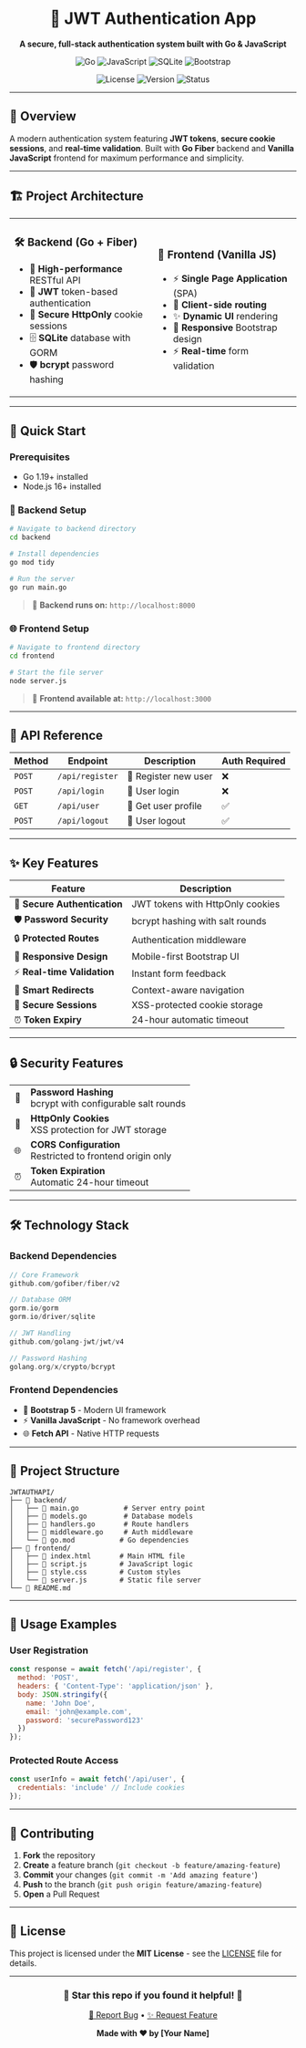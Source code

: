 <div align="center">

# 🔐 JWT Authentication App

<p align="center">
  <strong>A secure, full-stack authentication system built with Go & JavaScript</strong>
</p>

<p align="center">
  <img src="https://img.shields.io/badge/Go-00ADD8?style=for-the-badge&logo=go&logoColor=white" alt="Go">
  <img src="https://img.shields.io/badge/JavaScript-F7DF1E?style=for-the-badge&logo=javascript&logoColor=black" alt="JavaScript">
  <img src="https://img.shields.io/badge/SQLite-07405E?style=for-the-badge&logo=sqlite&logoColor=white" alt="SQLite">
  <img src="https://img.shields.io/badge/Bootstrap-563D7C?style=for-the-badge&logo=bootstrap&logoColor=white" alt="Bootstrap">
</p>

<p align="center">
  <img src="https://img.shields.io/badge/License-MIT-green.svg" alt="License">
  <img src="https://img.shields.io/badge/Version-1.0.0-blue.svg" alt="Version">
  <img src="https://img.shields.io/badge/Status-Active-success.svg" alt="Status">
</p>

</div>

---

## 📖 Overview

A modern authentication system featuring **JWT tokens**, **secure cookie sessions**, and **real-time validation**. Built with **Go Fiber** backend and **Vanilla JavaScript** frontend for maximum performance and simplicity.

---

## 🏗️ Project Architecture

<table>
<tr>
<td width="50%">

### 🛠️ **Backend (Go + Fiber)**
- 🚀 **High-performance** RESTful API
- 🔑 **JWT** token-based authentication
- 🍪 **Secure HttpOnly** cookie sessions
- 🗄️ **SQLite** database with GORM
- 🛡️ **bcrypt** password hashing

</td>
<td width="50%">

### 🎨 **Frontend (Vanilla JS)**
- ⚡ **Single Page Application** (SPA)
- 🧭 **Client-side routing**
- ✨ **Dynamic UI** rendering
- 📱 **Responsive** Bootstrap design
- ⚡ **Real-time** form validation

</td>
</tr>
</table>

---

## 🚀 Quick Start

### Prerequisites
- Go 1.19+ installed
- Node.js 16+ installed

### 🔧 Backend Setup

```bash
# Navigate to backend directory
cd backend

# Install dependencies
go mod tidy

# Run the server
go run main.go
```

> 🎯 **Backend runs on:** `http://localhost:8000`

### 🌐 Frontend Setup

```bash
# Navigate to frontend directory
cd frontend

# Start the file server
node server.js
```

> 🎯 **Frontend available at:** `http://localhost:3000`

---

## 🔌 API Reference

<div align="center">

| Method | Endpoint | Description | Auth Required |
|--------|----------|-------------|---------------|
| `POST` | `/api/register` | 📝 Register new user | ❌ |
| `POST` | `/api/login` | 🔐 User login | ❌ |
| `GET` | `/api/user` | 👤 Get user profile | ✅ |
| `POST` | `/api/logout` | 🚪 User logout | ✅ |

</div>

---

## ✨ Key Features

<div align="center">

| Feature | Description |
|---------|-------------|
| 🔐 **Secure Authentication** | JWT tokens with HttpOnly cookies |
| 🛡️ **Password Security** | bcrypt hashing with salt rounds |
| 🔒 **Protected Routes** | Authentication middleware |
| 📱 **Responsive Design** | Mobile-first Bootstrap UI |
| ⚡ **Real-time Validation** | Instant form feedback |
| 🔄 **Smart Redirects** | Context-aware navigation |
| 🍪 **Secure Sessions** | XSS-protected cookie storage |
| ⏰ **Token Expiry** | 24-hour automatic timeout |

</div>

---

## 🔒 Security Features

<table>
<tr>
<td align="center">🔐</td>
<td><strong>Password Hashing</strong><br>bcrypt with configurable salt rounds</td>
</tr>
<tr>
<td align="center">🍪</td>
<td><strong>HttpOnly Cookies</strong><br>XSS protection for JWT storage</td>
</tr>
<tr>
<td align="center">🌐</td>
<td><strong>CORS Configuration</strong><br>Restricted to frontend origin only</td>
</tr>
<tr>
<td align="center">⏰</td>
<td><strong>Token Expiration</strong><br>Automatic 24-hour timeout</td>
</tr>
</table>

---

## 🛠️ Technology Stack

### Backend Dependencies
```go
// Core Framework
github.com/gofiber/fiber/v2

// Database ORM
gorm.io/gorm
gorm.io/driver/sqlite

// JWT Handling
github.com/golang-jwt/jwt/v4

// Password Hashing
golang.org/x/crypto/bcrypt
```

### Frontend Dependencies
- 🎨 **Bootstrap 5** - Modern UI framework
- ⚡ **Vanilla JavaScript** - No framework overhead
- 🌐 **Fetch API** - Native HTTP requests

---

## 📁 Project Structure

```
JWTAUTHAPI/
├── 📂 backend/
│   ├── 📄 main.go           # Server entry point
│   ├── 📄 models.go         # Database models
│   ├── 📄 handlers.go       # Route handlers
│   ├── 📄 middleware.go     # Auth middleware
│   └── 📄 go.mod           # Go dependencies
├── 📂 frontend/
│   ├── 📄 index.html       # Main HTML file
│   ├── 📄 script.js        # JavaScript logic
│   ├── 📄 style.css        # Custom styles
│   └── 📄 server.js        # Static file server
└── 📄 README.md
```

---

## 🎯 Usage Examples

### User Registration
```javascript
const response = await fetch('/api/register', {
  method: 'POST',
  headers: { 'Content-Type': 'application/json' },
  body: JSON.stringify({
    name: 'John Doe',
    email: 'john@example.com',
    password: 'securePassword123'
  })
});
```

### Protected Route Access
```javascript
const userInfo = await fetch('/api/user', {
  credentials: 'include' // Include cookies
});
```

---

## 🤝 Contributing

1. **Fork** the repository
2. **Create** a feature branch (`git checkout -b feature/amazing-feature`)
3. **Commit** your changes (`git commit -m 'Add amazing feature'`)
4. **Push** to the branch (`git push origin feature/amazing-feature`)
5. **Open** a Pull Request

---

## 📄 License

This project is licensed under the **MIT License** - see the [LICENSE](LICENSE) file for details.

---

<div align="center">

### 🌟 **Star this repo if you found it helpful!** 🌟

<p>
  <a href="https://github.com/yourusername/JWTAUTHAPI/issues">🐛 Report Bug</a> •
  <a href="https://github.com/yourusername/JWTAUTHAPI/issues">✨ Request Feature</a>
</p>

**Made with ❤️ by [Your Name]**

</div>